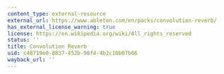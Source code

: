 ```yaml
---
content_type: external-resource
external_url: https://www.ableton.com/en/packs/convolution-reverb/
has_external_license_warning: true
license: https://en.wikipedia.org/wiki/All_rights_reserved
status: ''
title: Convolution Reverb
uid: c48719e0-8837-452b-98f4-4b2c18b07b66
wayback_url: ''
---
```

